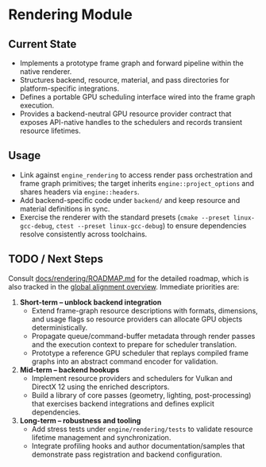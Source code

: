 # Rendering Module

## Current State

- Implements a prototype frame graph and forward pipeline within the native renderer.
- Structures backend, resource, material, and pass directories for platform-specific integrations.
- Defines a portable GPU scheduling interface wired into the frame graph execution.
- Provides a backend-neutral GPU resource provider contract that exposes API-native handles to the schedulers and
  records transient resource lifetimes.

## Usage

- Link against `engine_rendering` to access render pass orchestration and frame graph primitives; the target inherits `engine::project_options` and shares headers via `engine::headers`.
- Add backend-specific code under `backend/` and keep resource and material definitions in sync.
- Exercise the renderer with the standard presets (`cmake --preset linux-gcc-debug`, `ctest --preset linux-gcc-debug`) to ensure dependencies resolve consistently across toolchains.

## TODO / Next Steps

Consult [docs/rendering/ROADMAP.md](../../docs/rendering/ROADMAP.md) for the detailed roadmap, which is also tracked in the
[global alignment overview](../../docs/global_roadmap.md). Immediate priorities are:

1. **Short-term – unblock backend integration**
   - Extend frame-graph resource descriptions with formats, dimensions, and usage flags so resource providers can allocate GPU objects deterministically.
   - Propagate queue/command-buffer metadata through render passes and the execution context to prepare for scheduler translation.
   - Prototype a reference GPU scheduler that replays compiled frame graphs into an abstract command encoder for validation.
2. **Mid-term – backend hookups**
   - Implement resource providers and schedulers for Vulkan and DirectX 12 using the enriched descriptors.
   - Build a library of core passes (geometry, lighting, post-processing) that exercises backend integrations and defines explicit dependencies.
3. **Long-term – robustness and tooling**
   - Add stress tests under `engine/rendering/tests` to validate resource lifetime management and synchronization.
   - Integrate profiling hooks and author documentation/samples that demonstrate pass registration and backend configuration.
